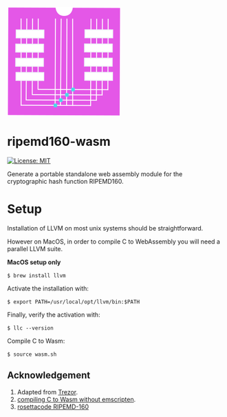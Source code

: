 ![ripemd160 logo](https://raw.githubusercontent.com/pur3miish/ripemd160-wasm/main/static/ripemd160-wasm.svg)

# ripemd160-wasm
[![License: MIT](https://img.shields.io/badge/License-MIT-yellow.svg)](https://github.com/pur3miish/ripemd160-wasm/blob/main/LICENSE)

Generate a portable standalone web assembly module for the cryptographic hash function RIPEMD160.

# Setup

Installation of LLVM on most unix systems should be straightforward. 

However on MacOS, in order to compile C to WebAssembly you will need a parallel LLVM suite.

**MacOS setup only**

```shell
$ brew install llvm
```

Activate the installation with:
```shell
$ export PATH=/usr/local/opt/llvm/bin:$PATH
```

Finally, verify the activation with:
```shell
$ llc --version
```

Compile C to Wasm:
```shell
$ source wasm.sh
```
## Acknowledgement

1. Adapted from [Trezor](https://github.com/trezor/trezor-crypto/blob/master/ripemd160.c).
2. [compiling C to Wasm without emscripten](https://depth-first.com/articles/2019/10/16/compiling-c-to-webassembly-and-running-it-without-emscripten/).
3. [rosettacode RIPEMD-160](https://rosettacode.org/wiki/RIPEMD-160)